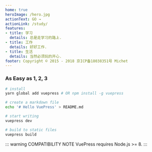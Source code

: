 ```yaml
---
home: true
heroImage: /hero.jpg
actionText: GO →
actionLink: /study/
features:
- title: 学习
  details: 总是走学习的路上.
- title: 工作
  details: 好好工作.
- title: 生活
  details: 当然必须玩的开心.
footer: Copyright © 2015 - 2018 京ICP备18038351号 Michet
---
```


### As Easy as 1, 2, 3

``` bash
# install
yarn global add vuepress # OR npm install -g vuepress

# create a markdown file
echo '# Hello VuePress' > README.md

# start writing
vuepress dev

# build to static files
vuepress build
```

::: warning COMPATIBILITY NOTE
VuePress requires Node.js >= 8.
:::
